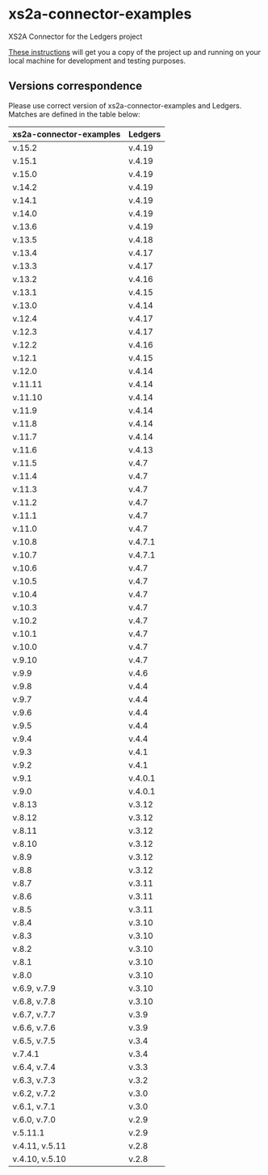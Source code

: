 # xs2a-connector-examples

XS2A Connector for the Ledgers project

[These instructions](GETTING_STARTED.md) will get you a copy of the project up and running on your local machine for development and testing purposes.

## Versions correspondence

Please use correct version of xs2a-connector-examples and Ledgers. Matches are defined in the table below:

| xs2a-connector-examples | Ledgers |
|-------------------------|---------|
| v.15.2                  | v.4.19  |
| v.15.1                  | v.4.19  |
| v.15.0                  | v.4.19  |
| v.14.2                  | v.4.19  |
| v.14.1                  | v.4.19  |
| v.14.0                  | v.4.19  |
| v.13.6                  | v.4.19  |
| v.13.5                  | v.4.18  |
| v.13.4                  | v.4.17  |
| v.13.3                  | v.4.17  |
| v.13.2                  | v.4.16  |
| v.13.1                  | v.4.15  |
| v.13.0                  | v.4.14  |
| v.12.4                  | v.4.17  |
| v.12.3                  | v.4.17  |
| v.12.2                  | v.4.16  |
| v.12.1                  | v.4.15  |
| v.12.0                  | v.4.14  |
| v.11.11                 | v.4.14  |
| v.11.10                 | v.4.14  |
| v.11.9                  | v.4.14  |
| v.11.8                  | v.4.14  |
| v.11.7                  | v.4.14  |
| v.11.6                  | v.4.13  |
| v.11.5                  | v.4.7   |
| v.11.4                  | v.4.7   |
| v.11.3                  | v.4.7   |
| v.11.2                  | v.4.7   |
| v.11.1                  | v.4.7   |
| v.11.0                  | v.4.7   |
| v.10.8                  | v.4.7.1 |
| v.10.7                  | v.4.7.1 |
| v.10.6                  | v.4.7   |
| v.10.5                  | v.4.7   |
| v.10.4                  | v.4.7   |
| v.10.3                  | v.4.7   |
| v.10.2                  | v.4.7   |
| v.10.1                  | v.4.7   |
| v.10.0                  | v.4.7   |
| v.9.10                  | v.4.7   |
| v.9.9                   | v.4.6   |
| v.9.8                   | v.4.4   |
| v.9.7                   | v.4.4   |
| v.9.6                   | v.4.4   |
| v.9.5                   | v.4.4   |
| v.9.4                   | v.4.4   |
| v.9.3                   | v.4.1   |
| v.9.2                   | v.4.1   |
| v.9.1                   | v.4.0.1 |
| v.9.0                   | v.4.0.1 |
| v.8.13                  | v.3.12  |
| v.8.12                  | v.3.12  |
| v.8.11                  | v.3.12  |
| v.8.10                  | v.3.12  |
| v.8.9                   | v.3.12  |
| v.8.8                   | v.3.12  |
| v.8.7                   | v.3.11  |
| v.8.6                   | v.3.11  |
| v.8.5                   | v.3.11  |
| v.8.4                   | v.3.10  |
| v.8.3                   | v.3.10  |
| v.8.2                   | v.3.10  |
| v.8.1                   | v.3.10  |
| v.8.0                   | v.3.10  |
| v.6.9, v.7.9            | v.3.10  |
| v.6.8, v.7.8            | v.3.10  |
| v.6.7, v.7.7            | v.3.9   |
| v.6.6, v.7.6            | v.3.9   |
| v.6.5, v.7.5            | v.3.4   |
| v.7.4.1                 | v.3.4   |
| v.6.4, v.7.4            | v.3.3   |
| v.6.3, v.7.3            | v.3.2   |
| v.6.2, v.7.2            | v.3.0   |
| v.6.1, v.7.1            | v.3.0   |
| v.6.0, v.7.0            | v.2.9   |
| v.5.11.1                | v.2.9   |
| v.4.11, v.5.11          | v.2.8   |
| v.4.10, v.5.10          | v.2.8   |

